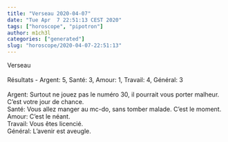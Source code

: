 ```yaml
---
title: "Verseau 2020-04-07"
date: "Tue Apr  7 22:51:13 CEST 2020"
tags: ["horoscope", "pipotron"]
author: m1ch3l
categories: ["generated"]
slug: "horoscope/2020-04-07-22:51:13"
---
```


Verseau<br>
<br>
Résultats - Argent: 5, Santé: 3, Amour: 1, Travail: 4, Général: 3<br>
<br>
Argent:  Surtout ne jouez pas le numéro 30, il pourrait vous porter malheur. C’est votre jour de chance.<br>
Santé:   Vous allez manger au mc-do, sans tomber malade. C’est le moment.<br>
Amour:   C’est le néant. <br>
Travail: Vous êtes licencié. <br>
Général: L’avenir est aveugle.<br>
